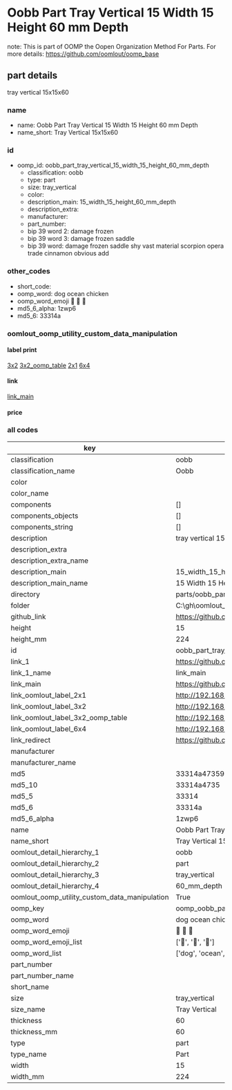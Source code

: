 # Oobb Part Tray Vertical 15 Width 15 Height 60 mm Depth  

note: This is part of OOMP the Oopen Organization Method For Parts. For more details: https://github.com/oomlout/oomp_base

##  part details
  



tray vertical 15x15x60



### name
* name: Oobb Part Tray Vertical 15 Width 15 Height 60 mm Depth
* name_short: Tray Vertical 15x15x60 
### id
* oomp_id: oobb_part_tray_vertical_15_width_15_height_60_mm_depth
  * classification: oobb
  * type: part
  * size: tray_vertical
  * color: 
  * description_main: 15_width_15_height_60_mm_depth
  * description_extra: 
  * manufacturer: 
  * part_number: 
  * bip 39 word 2: damage frozen
  * bip 39 word 3: damage frozen saddle
  * bip 39 word: damage frozen saddle shy vast material scorpion opera trade cinnamon obvious add

### other_codes
* short_code: 
* oomp_word: dog ocean chicken
* oomp_word_emoji :dog: :ocean: :chicken:
* md5_6_alpha: 1zwp6
* md5_6: 33314a






### oomlout_oomp_utility_custom_data_manipulation
#### label print
[3x2](http://192.168.1.245:1112/?label=oomp%201zwp6)
[3x2_oomp_table](http://192.168.1.108:1112/?label=oomp%201zwp6)
[2x1](http://192.168.1.242:1112/?label=oomp%201zwp6)
[6x4](http://192.168.1.55:1112/?label=oomp%201zwp6)    

#### link

[link_main](https://github.com/oomlout/oomlout_oobb_version_4_generated_parts/tree/main/navigation_oomp/oobb/part/tray_vertical/15_width_15_height_60_mm_depth/part)                              

#### price







### all codes 
| key | value |  
| --- | --- |  
| classification | oobb |  
| classification_name | Oobb |  
| color |  |  
| color_name |  |  
| components | [] |  
| components_objects | [] |  
| components_string | [] |  
| description | tray vertical 15x15x60 |  
| description_extra |  |  
| description_extra_name |  |  
| description_main | 15_width_15_height_60_mm_depth |  
| description_main_name | 15 Width 15 Height 60 mm Depth |  
| directory | parts/oobb_part_tray_vertical_15_width_15_height_60_mm_depth |  
| folder | C:\gh\oomlout_oobb_version_4_generated_parts\parts\oobb_part_tray_vertical_15_width_15_height_60_mm_depth |  
| github_link | https://github.com/oomlout/oomlout_oomp_part_src/tree/main/parts/oobb_part_tray_vertical_15_width_15_height_60_mm_depth |  
| height | 15 |  
| height_mm | 224 |  
| id | oobb_part_tray_vertical_15_width_15_height_60_mm_depth |  
| link_1 | https://github.com/oomlout/oomlout_oobb_version_4_generated_parts/tree/main/navigation_oomp/oobb/part/tray_vertical/15_width_15_height_60_mm_depth/part |  
| link_1_name | link_main |  
| link_main | https://github.com/oomlout/oomlout_oobb_version_4_generated_parts/tree/main/navigation_oomp/oobb/part/tray_vertical/15_width_15_height_60_mm_depth/part |  
| link_oomlout_label_2x1 | http://192.168.1.242:1112/?label=oomp%201zwp6 |  
| link_oomlout_label_3x2 | http://192.168.1.245:1112/?label=oomp%201zwp6 |  
| link_oomlout_label_3x2_oomp_table | http://192.168.1.108:1112/?label=oomp%201zwp6 |  
| link_oomlout_label_6x4 | http://192.168.1.55:1112/?label=oomp%201zwp6 |  
| link_redirect | https://github.com/oomlout/oomlout_oobb_version_4_generated_parts/tree/main/parts/oobb_tray_vertical_15_15_60 |  
| manufacturer |  |  
| manufacturer_name |  |  
| md5 | 33314a47359b582623f8dc797b9769b8 |  
| md5_10 | 33314a4735 |  
| md5_5 | 33314 |  
| md5_6 | 33314a |  
| md5_6_alpha | 1zwp6 |  
| name | Oobb Part Tray Vertical 15 Width 15 Height 60 mm Depth |  
| name_short | Tray Vertical 15x15x60  |  
| oomlout_detail_hierarchy_1 | oobb |  
| oomlout_detail_hierarchy_2 | part |  
| oomlout_detail_hierarchy_3 | tray_vertical |  
| oomlout_detail_hierarchy_4 | 60_mm_depth |  
| oomlout_oomp_utility_custom_data_manipulation | True |  
| oomp_key | oomp_oobb_part_tray_vertical_15_width_15_height_60_mm_depth |  
| oomp_word | dog ocean chicken |  
| oomp_word_emoji | :dog: :ocean: :chicken: |  
| oomp_word_emoji_list | [':dog:', ':ocean:', ':chicken:'] |  
| oomp_word_list | ['dog', 'ocean', 'chicken'] |  
| part_number |  |  
| part_number_name |  |  
| short_name |  |  
| size | tray_vertical |  
| size_name | Tray Vertical |  
| thickness | 60 |  
| thickness_mm | 60 |  
| type | part |  
| type_name | Part |  
| width | 15 |  
| width_mm | 224 |  
